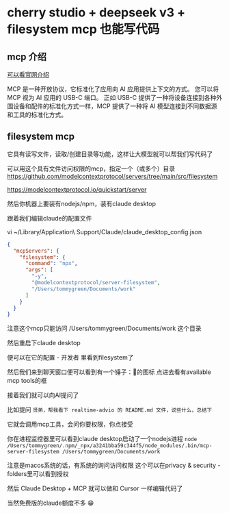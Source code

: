 # cherry studio + deepseek v3 + filesystem mcp 也能写代码


## mcp 介绍

[可以看官网介绍](https://modelcontextprotocol.io/introduction)

MCP 是一种开放协议，它标准化了应用向 AI 应用提供上下文的方式。
您可以将 MCP 视为 AI 应用的 USB-C 端口。
正如 USB-C 提供了一种将设备连接到各种外围设备和配件的标准化方式一样，MCP 提供了一种将 AI 模型连接到不同数据源和工具的标准化方式。

## filesystem mcp

它具有读写文件，读取/创建目录等功能，这样让大模型就可以帮我们写代码了

可以用这个具有文件访问权限的mcp，指定一个（或多个）目录
https://github.com/modelcontextprotocol/servers/tree/main/src/filesystem

https://modelcontextprotocol.io/quickstart/server

然后你机器上要装有nodejs/npm，装有claude desktop

跟着我们编辑claude的配置文件

vi ~/Library/Application\ Support/Claude/claude_desktop_config.json

```json
{
  "mcpServers": {
    "filesystem": {
      "command": "npx",
      "args": [
        "-y",
        "@modelcontextprotocol/server-filesystem",
        "/Users/tommygreen/Documents/work"
      ]
    }
  }
}
```

注意这个mcp只能访问 /Users/tommygreen/Documents/work 这个目录

然后重启下claude desktop

便可以在它的配置 - 开发者 里看到filesystem了

然后我们来到聊天窗口便可以看到有一个锤子：🔨的图标 点进去看有available mcp tools的框

接着我们就可以向AI提问了

比如提问 `贤弟，帮我看下 realtime-advio 的 README.md 文件，说些什么，总结下`

它就会调用mcp工具，会问你要权限，你点接受

你在进程监控器里可以看到claude desktop启动了一个nodejs进程
`node /Users/tommygreen/.npm/_npx/a3241bba59c344f5/node_modules/.bin/mcp-server-filesystem /Users/tommygreen/Documents/work`

注意是macos系统的话，有系统的询问访问权限 这个可以在privacy & security - folders里可以看到授权

然后 Claude Desktop + MCP 就可以做和 Cursor 一样编辑代码了

当然免费版的claude额度不多 😁
